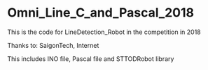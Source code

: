 # Omni_Line_C_and_Pascal_2018

This is the code for LineDetection_Robot in the competition in 2018

Thanks to: SaigonTech, Internet

This includes INO file, Pascal file and STTODRobot library

